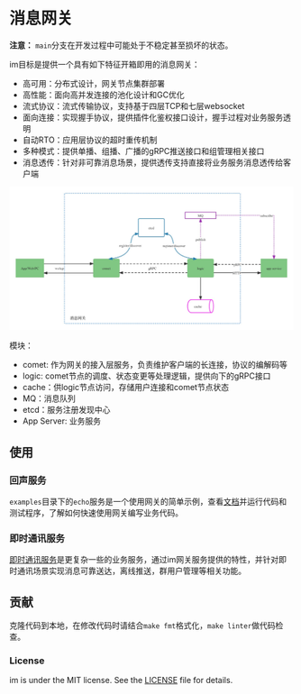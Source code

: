 # 消息网关

**注意：** `main`分支在开发过程中可能处于不稳定甚至损坏的状态。

im目标是提供一个具有如下特征开箱即用的消息网关：
- 高可用：分布式设计，网关节点集群部署
- 高性能：面向高并发连接的池化设计和GC优化
- 流式协议：流式传输协议，支持基于四层TCP和七层websocket
- 面向连接：实现握手协议，提供插件化鉴权接口设计，握手过程对业务服务透明
- 自动RTO：应用层协议的超时重传机制
- 多种模式：提供单播、组播、广播的gRPC推送接口和组管理相关接口
- 消息透传：针对非可靠消息场景，提供透传支持直接将业务服务消息透传给客户端

![comet-arch](docs/resources/comet_arch.jpg)

模块：
- comet: 作为网关的接入层服务，负责维护客户端的长连接，协议的编解码等
- logic: comet节点的调度、状态变更等处理逻辑，提供向下的gRPC接口
- cache：供logic节点访问，存储用户连接和comet节点状态
- MQ：消息队列
- etcd：服务注册发现中心
- App Server: 业务服务

## 使用

### 回声服务
`examples`目录下的`echo`服务是一个使用网关的简单示例，查看[文档](examples/README.md)并运行代码和测试程序，了解如何快速使用网关编写业务代码。

### 即时通讯服务
[即时通讯服务](https://github.com/txchat/dtalk)是更复杂一些的业务服务，通过im网关服务提供的特性，并针对即时通讯场景实现消息可靠送达，离线推送，群用户管理等相关功能。

## 贡献

克隆代码到本地，在修改代码时请结合`make fmt`格式化，`make linter`做代码检查。

### License

im is under the MIT license. See the [LICENSE](LICENSE) file for details.
